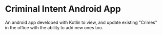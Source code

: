 # Criminal Intent Android App

An android app developed with Kotlin to view, and update existing "Crimes" in the office with the ability to add new ones too.
